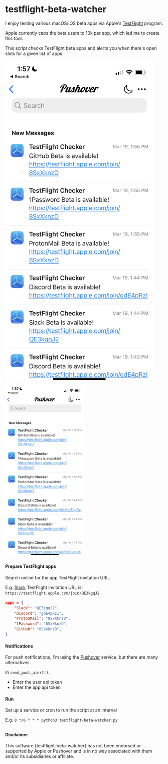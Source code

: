 # testflight-beta-watcher

I enjoy testing various macOS/iOS beta apps via Apple's [TestFlight](https://developer.apple.com/testflight/) program.

Apple currently caps the beta users to 10k per app, which led me to create this tool.

This script checks TestFlight beta apps and alerts you when there's open slots for a given list of apps.

<a>![test](/notification.png)</a>
<img src="/notification.png" width=50%>

#### Prepare TestFlight apps
Search online for the app TestFlight invitation URL.

E.g.
[Slack](https://slack.com/beta/ios) TestFlight invitation URL is:
 `https://testflight.apple.com/join/QE3kgqJ2`

```json
apps = {
    "Slack": "QE3kgqJ2",
    "Discord": "gdE4pRzI",
    "ProtonMail": "8SxXknzD",
    "1Password": "8SxXknzD",
    "GitHub": "8SxXknzD",
}
```

#### Notifications
For push notifications, I'm using the [Pushover](https://pushover.net) service, but there are many alternatives.

In `send_push_alert()`:
* Enter the user api token
* Enter the app api token


#### Run

Set up a service or cron to run the script at an interval

E.g.
`0 */6 * * * python3 testflight-beta-watcher.py`

##
#### Disclaimer

This software {testflight-beta-watcher} has not been endorsed or supported by Apple or Pushover and is in no way associated with them and/or its subsidiaries or affiliate.
